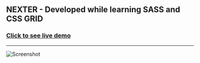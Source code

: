 ## NEXTER - Developed while learning SASS and CSS GRID

### [Click to see live demo](https://nexter-sass-web.netlify.app/)

<hr>

![Screenshot](/img/website-screenshot.png)
